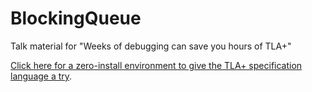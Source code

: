 # BlockingQueue
Talk material for "Weeks of debugging can save you hours of TLA+"

[Click here for a zero-install environment to give the TLA+ specification language a try](https://gitpod.io/#https://github.com/lemmy/BlockingQueue).

